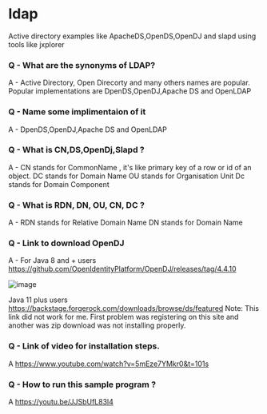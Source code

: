 # ldap
Active directory examples like ApacheDS,OpenDS,OpenDJ and slapd using tools like jxplorer

### Q - What are the synonyms of LDAP?
A - Active Directory, Open Direcorty and many others names are popular. Popular implementations are DpenDS,OpenDJ,Apache DS and OpenLDAP

### Q - Name some implimentaion of it 
A -  DpenDS,OpenDJ,Apache DS and OpenLDAP
### Q - What is CN,DS,OpenDj,Slapd ?
A -  CN stands for CommonName , it's like primary key of a row or id of an object.
     DC  stands for Domain Name
     OU stands for Organisation Unit
     Dc stands for Domain Component
### Q - What is RDN, DN, OU, CN, DC ?
A - RDN stands for Relative Domain Name
     DN stands for Domain Name
### Q - Link to download OpenDJ
A - For Java 8 and + users https://github.com/OpenIdentityPlatform/OpenDJ/releases/tag/4.4.10
   
   ![image](https://user-images.githubusercontent.com/2442530/115102736-713b6600-9f6a-11eb-98e2-9c64831bb514.png)

   Java 11 plus users https://backstage.forgerock.com/downloads/browse/ds/featured
   Note: This link did not work for me. First problem was registering on this site and another was zip download was not installing properly.
   
### Q - Link of video for installation steps.
A    https://www.youtube.com/watch?v=5mEze7YMkr0&t=101s
### Q - How to run this sample program ? 
A    https://youtu.be/JJSbUfL83l4
     

